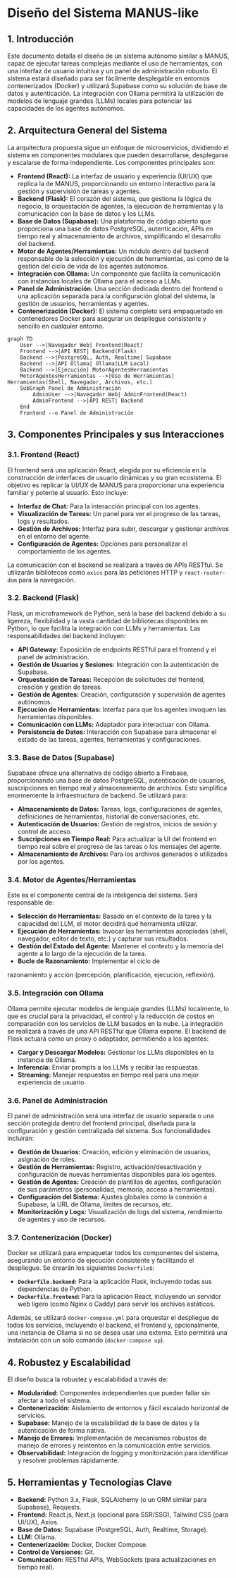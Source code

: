 # Diseño del Sistema MANUS-like

## 1. Introducción

Este documento detalla el diseño de un sistema autónomo similar a MANUS, capaz de ejecutar tareas complejas mediante el uso de herramientas, con una interfaz de usuario intuitiva y un panel de administración robusto. El sistema estará diseñado para ser fácilmente desplegable en entornos contenerizados (Docker) y utilizará Supabase como su solución de base de datos y autenticación. La integración con Ollama permitirá la utilización de modelos de lenguaje grandes (LLMs) locales para potenciar las capacidades de los agentes autónomos.

## 2. Arquitectura General del Sistema

La arquitectura propuesta sigue un enfoque de microservicios, dividiendo el sistema en componentes modulares que pueden desarrollarse, desplegarse y escalarse de forma independiente. Los componentes principales son:

- **Frontend (React):** La interfaz de usuario y experiencia (UI/UX) que replica la de MANUS, proporcionando un entorno interactivo para la gestión y supervisión de tareas y agentes.
- **Backend (Flask):** El corazón del sistema, que gestiona la lógica de negocio, la orquestación de agentes, la ejecución de herramientas y la comunicación con la base de datos y los LLMs.
- **Base de Datos (Supabase):** Una plataforma de código abierto que proporciona una base de datos PostgreSQL, autenticación, APIs en tiempo real y almacenamiento de archivos, simplificando el desarrollo del backend.
- **Motor de Agentes/Herramientas:** Un módulo dentro del backend responsable de la selección y ejecución de herramientas, así como de la gestión del ciclo de vida de los agentes autónomos.
- **Integración con Ollama:** Un componente que facilita la comunicación con instancias locales de Ollama para el acceso a LLMs.
- **Panel de Administración:** Una sección dedicada dentro del frontend o una aplicación separada para la configuración global del sistema, la gestión de usuarios, herramientas y agentes.
- **Contenerización (Docker):** El sistema completo será empaquetado en contenedores Docker para asegurar un despliegue consistente y sencillo en cualquier entorno.

```mermaid
graph TD
    User -->|Navegador Web| Frontend(React)
    Frontend -->|API REST| Backend(Flask)
    Backend -->|PostgreSQL, Auth, Realtime| Supabase
    Backend -->|API Ollama| Ollama(LLM Local)
    Backend -->|Ejecución| MotorAgentesHerramientas
    MotorAgentesHerramientas -->|Uso de Herramientas| Herramientas(Shell, Navegador, Archivos, etc.)
    SubGraph Panel de Administración
        AdminUser -->|Navegador Web| AdminFrontend(React)
        AdminFrontend -->|API REST| Backend
    End
    Frontend --o Panel de Administración
```

## 3. Componentes Principales y sus Interacciones

### 3.1. Frontend (React)

El frontend será una aplicación React, elegida por su eficiencia en la construcción de interfaces de usuario dinámicas y su gran ecosistema. El objetivo es replicar la UI/UX de MANUS para proporcionar una experiencia familiar y potente al usuario. Esto incluye:

- **Interfaz de Chat:** Para la interacción principal con los agentes.
- **Visualización de Tareas:** Un panel para ver el progreso de las tareas, logs y resultados.
- **Gestión de Archivos:** Interfaz para subir, descargar y gestionar archivos en el entorno del agente.
- **Configuración de Agentes:** Opciones para personalizar el comportamiento de los agentes.

La comunicación con el backend se realizará a través de APIs RESTful. Se utilizarán bibliotecas como `axios` para las peticiones HTTP y `react-router-dom` para la navegación.

### 3.2. Backend (Flask)

Flask, un microframework de Python, será la base del backend debido a su ligereza, flexibilidad y la vasta cantidad de bibliotecas disponibles en Python, lo que facilita la integración con LLMs y herramientas. Las responsabilidades del backend incluyen:

- **API Gateway:** Exposición de endpoints RESTful para el frontend y el panel de administración.
- **Gestión de Usuarios y Sesiones:** Integración con la autenticación de Supabase.
- **Orquestación de Tareas:** Recepción de solicitudes del frontend, creación y gestión de tareas.
- **Gestión de Agentes:** Creación, configuración y supervisión de agentes autónomos.
- **Ejecución de Herramientas:** Interfaz para que los agentes invoquen las herramientas disponibles.
- **Comunicación con LLMs:** Adaptador para interactuar con Ollama.
- **Persistencia de Datos:** Interacción con Supabase para almacenar el estado de las tareas, agentes, herramientas y configuraciones.

### 3.3. Base de Datos (Supabase)

Supabase ofrece una alternativa de código abierto a Firebase, proporcionando una base de datos PostgreSQL, autenticación de usuarios, suscripciones en tiempo real y almacenamiento de archivos. Esto simplifica enormemente la infraestructura de backend. Se utilizará para:

- **Almacenamiento de Datos:** Tareas, logs, configuraciones de agentes, definiciones de herramientas, historial de conversaciones, etc.
- **Autenticación de Usuarios:** Gestión de registros, inicios de sesión y control de acceso.
- **Suscripciones en Tiempo Real:** Para actualizar la UI del frontend en tiempo real sobre el progreso de las tareas o los mensajes del agente.
- **Almacenamiento de Archivos:** Para los archivos generados o utilizados por los agentes.

### 3.4. Motor de Agentes/Herramientas

Este es el componente central de la inteligencia del sistema. Será responsable de:

- **Selección de Herramientas:** Basado en el contexto de la tarea y la capacidad del LLM, el motor decidirá qué herramienta utilizar.
- **Ejecución de Herramientas:** Invocar las herramientas apropiadas (shell, navegador, editor de texto, etc.) y capturar sus resultados.
- **Gestión del Estado del Agente:** Mantener el contexto y la memoria del agente a lo largo de la ejecución de la tarea.
- **Bucle de Razonamiento:** Implementar el ciclo de 


razonamiento y acción (percepción, planificación, ejecución, reflexión).

### 3.5. Integración con Ollama

Ollama permite ejecutar modelos de lenguaje grandes (LLMs) localmente, lo que es crucial para la privacidad, el control y la reducción de costos en comparación con los servicios de LLM basados en la nube. La integración se realizará a través de una API RESTful que Ollama expone. El backend de Flask actuará como un proxy o adaptador, permitiendo a los agentes:

- **Cargar y Descargar Modelos:** Gestionar los LLMs disponibles en la instancia de Ollama.
- **Inferencia:** Enviar prompts a los LLMs y recibir las respuestas.
- **Streaming:** Manejar respuestas en tiempo real para una mejor experiencia de usuario.

### 3.6. Panel de Administración

El panel de administración será una interfaz de usuario separada o una sección protegida dentro del frontend principal, diseñada para la configuración y gestión centralizada del sistema. Sus funcionalidades incluirán:

- **Gestión de Usuarios:** Creación, edición y eliminación de usuarios, asignación de roles.
- **Gestión de Herramientas:** Registro, activación/desactivación y configuración de nuevas herramientas disponibles para los agentes.
- **Gestión de Agentes:** Creación de plantillas de agentes, configuración de sus parámetros (personalidad, memoria, acceso a herramientas).
- **Configuración del Sistema:** Ajustes globales como la conexión a Supabase, la URL de Ollama, límites de recursos, etc.
- **Monitorización y Logs:** Visualización de logs del sistema, rendimiento de agentes y uso de recursos.

### 3.7. Contenerización (Docker)

Docker se utilizará para empaquetar todos los componentes del sistema, asegurando un entorno de ejecución consistente y facilitando el despliegue. Se crearán los siguientes `Dockerfile`s:

- **`Dockerfile.backend`:** Para la aplicación Flask, incluyendo todas sus dependencias de Python.
- **`Dockerfile.frontend`:** Para la aplicación React, incluyendo un servidor web ligero (como Nginx o Caddy) para servir los archivos estáticos.

Además, se utilizará `docker-compose.yml` para orquestar el despliegue de todos los servicios, incluyendo el backend, el frontend y, opcionalmente, una instancia de Ollama si no se desea usar una externa. Esto permitirá una instalación con un solo comando (`docker-compose up`).

## 4. Robustez y Escalabilidad

El diseño busca la robustez y escalabilidad a través de:

- **Modularidad:** Componentes independientes que pueden fallar sin afectar a todo el sistema.
- **Contenerización:** Aislamiento de entornos y fácil escalado horizontal de servicios.
- **Supabase:** Manejo de la escalabilidad de la base de datos y la autenticación de forma nativa.
- **Manejo de Errores:** Implementación de mecanismos robustos de manejo de errores y reintentos en la comunicación entre servicios.
- **Observabilidad:** Integración de logging y monitorización para identificar y resolver problemas rápidamente.

## 5. Herramientas y Tecnologías Clave

- **Backend:** Python 3.x, Flask, SQLAlchemy (o un ORM similar para Supabase), Requests.
- **Frontend:** React.js, Next.js (opcional para SSR/SSG), Tailwind CSS (para UI/UX), Axios.
- **Base de Datos:** Supabase (PostgreSQL, Auth, Realtime, Storage).
- **LLM:** Ollama.
- **Contenerización:** Docker, Docker Compose.
- **Control de Versiones:** Git.
- **Comunicación:** RESTful APIs, WebSockets (para actualizaciones en tiempo real).



